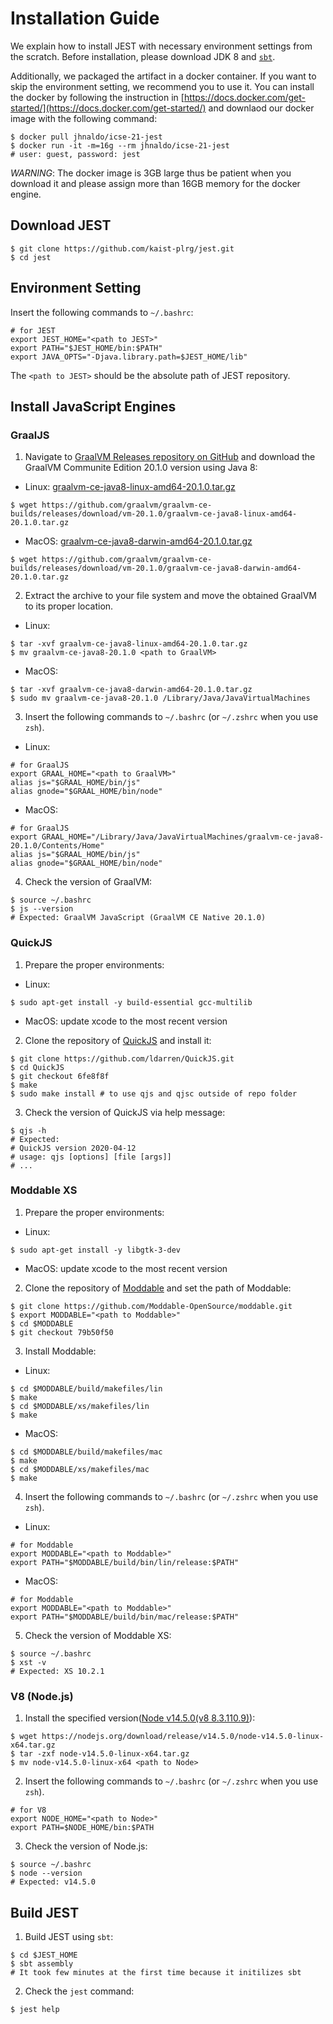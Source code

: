 # Installation Guide

We explain how to install JEST with necessary environment settings from the
scratch.  Before installation, please download JDK 8 and
[`sbt`](https://www.scala-sbt.org/1.x/docs/Installing-sbt-on-Linux.html).

Additionally, we packaged the artifact in a docker container.  If you want to
skip the environment setting, we recommend you to use it.  You can install the
docker by following the instruction in
[https://docs.docker.com/get-started/](https://docs.docker.com/get-started/)
and downlaod our docker image with the following command:
```
$ docker pull jhnaldo/icse-21-jest
$ docker run -it -m=16g --rm jhnaldo/icse-21-jest
# user: guest, password: jest
```
_WARNING_: The docker image is 3GB large thus be patient when you
download it and please assign more than 16GB memory for the docker engine.

## Download JEST
```
$ git clone https://github.com/kaist-plrg/jest.git
$ cd jest
```

## Environment Setting

Insert the following commands to `~/.bashrc`:
```
# for JEST
export JEST_HOME="<path to JEST>"
export PATH="$JEST_HOME/bin:$PATH"
export JAVA_OPTS="-Djava.library.path=$JEST_HOME/lib"
```
The `<path to JEST>` should be the absolute path of JEST repository.


## Install JavaScript Engines

### GraalJS

1. Navigate to [GraalVM Releases repository on GitHub](https://github.com/graalvm/graalvm-ce-builds/releases) and download the GraalVM Communite Edition 20.1.0 version using Java 8:
  - Linux: [graalvm-ce-java8-linux-amd64-20.1.0.tar.gz](https://github.com/graalvm/graalvm-ce-builds/releases/download/vm-20.1.0/graalvm-ce-java8-linux-amd64-20.1.0.tar.gz)
```
$ wget https://github.com/graalvm/graalvm-ce-builds/releases/download/vm-20.1.0/graalvm-ce-java8-linux-amd64-20.1.0.tar.gz
```
  - MacOS: [graalvm-ce-java8-darwin-amd64-20.1.0.tar.gz](https://github.com/graalvm/graalvm-ce-builds/releases/download/vm-20.1.0/graalvm-ce-java8-darwin-amd64-20.1.0.tar.gz)
```
$ wget https://github.com/graalvm/graalvm-ce-builds/releases/download/vm-20.1.0/graalvm-ce-java8-darwin-amd64-20.1.0.tar.gz
```
2. Extract the archive to your file system and move the obtained GraalVM to its proper location.
  - Linux:
```
$ tar -xvf graalvm-ce-java8-linux-amd64-20.1.0.tar.gz
$ mv graalvm-ce-java8-20.1.0 <path to GraalVM>
```
  - MacOS:
```
$ tar -xvf graalvm-ce-java8-darwin-amd64-20.1.0.tar.gz
$ sudo mv graalvm-ce-java8-20.1.0 /Library/Java/JavaVirtualMachines
```
3. Insert the following commands to `~/.bashrc` (or `~/.zshrc` when you use `zsh`).
  - Linux:
```
# for GraalJS
export GRAAL_HOME="<path to GraalVM>"
alias js="$GRAAL_HOME/bin/js"
alias gnode="$GRAAL_HOME/bin/node"
```
  - MacOS:
```
# for GraalJS
export GRAAL_HOME="/Library/Java/JavaVirtualMachines/graalvm-ce-java8-20.1.0/Contents/Home"
alias js="$GRAAL_HOME/bin/js"
alias gnode="$GRAAL_HOME/bin/node"
```
4. Check the version of GraalVM:
```
$ source ~/.bashrc
$ js --version
# Expected: GraalVM JavaScript (GraalVM CE Native 20.1.0)
```

### QuickJS

1. Prepare the proper environments:
  - Linux:
```
$ sudo apt-get install -y build-essential gcc-multilib
```
  - MacOS: update xcode to the most recent version
2. Clone the repository of [QuickJS](https://github.com/ldarren/QuickJS) and install it:
```
$ git clone https://github.com/ldarren/QuickJS.git
$ cd QuickJS
$ git checkout 6fe8f8f
$ make
$ sudo make install # to use qjs and qjsc outside of repo folder
```
3. Check the version of QuickJS via help message:
```
$ qjs -h
# Expected:
# QuickJS version 2020-04-12
# usage: qjs [options] [file [args]]
# ...
```

### Moddable XS

1. Prepare the proper environments:
  - Linux:
```
$ sudo apt-get install -y libgtk-3-dev
```
  - MacOS: update xcode to the most recent version
2. Clone the repository of [Moddable](https://github.com/Moddable-OpenSource/moddable) and set the path of Moddable:
```
$ git clone https://github.com/Moddable-OpenSource/moddable.git
$ export MODDABLE="<path to Moddable>"
$ cd $MODDABLE
$ git checkout 79b50f50
```
3. Install Moddable:
  - Linux:
```
$ cd $MODDABLE/build/makefiles/lin
$ make
$ cd $MODDABLE/xs/makefiles/lin
$ make
```
  - MacOS:
```
$ cd $MODDABLE/build/makefiles/mac
$ make
$ cd $MODDABLE/xs/makefiles/mac
$ make
```
4. Insert the following commands to `~/.bashrc` (or `~/.zshrc` when you use `zsh`).
  - Linux:
```
# for Moddable
export MODDABLE="<path to Moddable>"
export PATH="$MODDABLE/build/bin/lin/release:$PATH"
```
  - MacOS:
```
# for Moddable
export MODDABLE="<path to Moddable>"
export PATH="$MODDABLE/build/bin/mac/release:$PATH"
```
5. Check the version of Moddable XS:
```
$ source ~/.bashrc
$ xst -v
# Expected: XS 10.2.1
```


### V8 (Node.js)

1. Install the specified version([Node v14.5.0(v8 8.3.110.9)](https://nodejs.org/download/release/v14.5.0/)):
```
$ wget https://nodejs.org/download/release/v14.5.0/node-v14.5.0-linux-x64.tar.gz
$ tar -zxf node-v14.5.0-linux-x64.tar.gz
$ mv node-v14.5.0-linux-x64 <path to Node>
```
2. Insert the following commands to `~/.bashrc` (or `~/.zshrc` when you use `zsh`).
```
# for V8
export NODE_HOME="<path to Node>"
export PATH=$NODE_HOME/bin:$PATH
```
3. Check the version of Node.js:
```
$ source ~/.bashrc
$ node --version
# Expected: v14.5.0
```


## Build JEST
1. Build JEST using `sbt`:
```
$ cd $JEST_HOME
$ sbt assembly
# It took few minutes at the first time because it initilizes sbt
```
2. Check the `jest` command:
```
$ jest help
```
